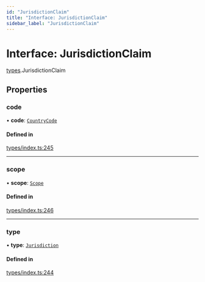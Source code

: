 ```yaml
---
id: "JurisdictionClaim"
title: "Interface: JurisdictionClaim"
sidebar_label: "JurisdictionClaim"
---
```


# Interface: JurisdictionClaim

[types](../../../modules/Types/Types.md).JurisdictionClaim

## Properties

### code

• **code**: [`CountryCode`](../../../enums/Generated/Types/CountryCode/CountryCode.md)

#### Defined in

[types/index.ts:245](https://github.com/PolymeshAssociation/polymesh-sdk/blob/15be87e8/src/types/index.ts#L245)

___

### scope

• **scope**: [`Scope`](../Scope/Scope.md)

#### Defined in

[types/index.ts:246](https://github.com/PolymeshAssociation/polymesh-sdk/blob/15be87e8/src/types/index.ts#L246)

___

### type

• **type**: [`Jurisdiction`](../../../enums/Types/ClaimType/ClaimType.md#jurisdiction)

#### Defined in

[types/index.ts:244](https://github.com/PolymeshAssociation/polymesh-sdk/blob/15be87e8/src/types/index.ts#L244)
